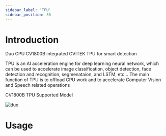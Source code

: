```yaml
---
sidebar_label: 'TPU'
sidebar_position: 30
---
```


# Introduction

Duo CPU CV1800B integrated CVITEK TPU for smart detection

TPU is an AI acceleration engine for deep learning neural network, which can be used to accelerate image classification, object detection, face detection and recognition, segmenataion, and LSTM, etc... The main function of TPU is to offload CPU work and to accelerate Computer Vision and Speech related operations

CV1800B TPU Supported Model

![duo](/docs/duo/duo-cv1800b-tpu-model_202307.png)

# Usage



